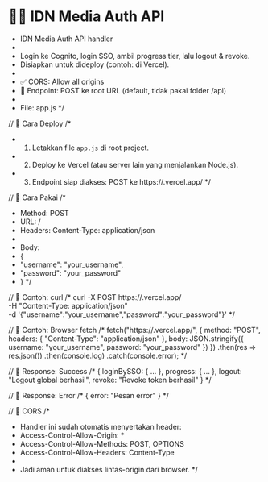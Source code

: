# ⛓️‍💥 IDN Media Auth API


 * IDN Media Auth API handler
 *
 * Login ke Cognito, login SSO, ambil progress tier, lalu logout & revoke.
 * Disiapkan untuk dideploy (contoh: di Vercel).
 *
 * ✅ CORS: Allow all origins
 * 📄 Endpoint: POST ke root URL (default, tidak pakai folder /api)
 *
 * File: app.js
 */


// 📌 Cara Deploy
/*
 * 1. Letakkan file `app.js` di root project.
 * 2. Deploy ke Vercel (atau server lain yang menjalankan Node.js).
 * 3. Endpoint siap diakses: POST ke https://<your-project>.vercel.app/
 */


// 📌 Cara Pakai
/*
 * Method: POST
 * URL: /
 * Headers: Content-Type: application/json
 *
 * Body:
 * {
 *   "username": "your_username",
 *   "password": "your_password"
 * }
 */


// 📌 Contoh: curl
/*
curl -X POST https://<your-project>.vercel.app/ \
  -H "Content-Type: application/json" \
  -d '{"username":"your_username","password":"your_password"}'
*/


// 📌 Contoh: Browser fetch
/*
fetch("https://<your-project>.vercel.app/", {
  method: "POST",
  headers: {
    "Content-Type": "application/json"
  },
  body: JSON.stringify({
    username: "your_username",
    password: "your_password"
  })
})
  .then(res => res.json())
  .then(console.log)
  .catch(console.error);
*/


// 📌 Response: Success
/*
{
  loginBySSO: { ... },
  progress: { ... },
  logout: "Logout global berhasil",
  revoke: "Revoke token berhasil"
}
*/


// 📌 Response: Error
/*
{
  error: "Pesan error"
}
*/


// 📌 CORS
/*
 * Handler ini sudah otomatis menyertakan header:
 * Access-Control-Allow-Origin: *
 * Access-Control-Allow-Methods: POST, OPTIONS
 * Access-Control-Allow-Headers: Content-Type
 *
 * Jadi aman untuk diakses lintas-origin dari browser.
 */
